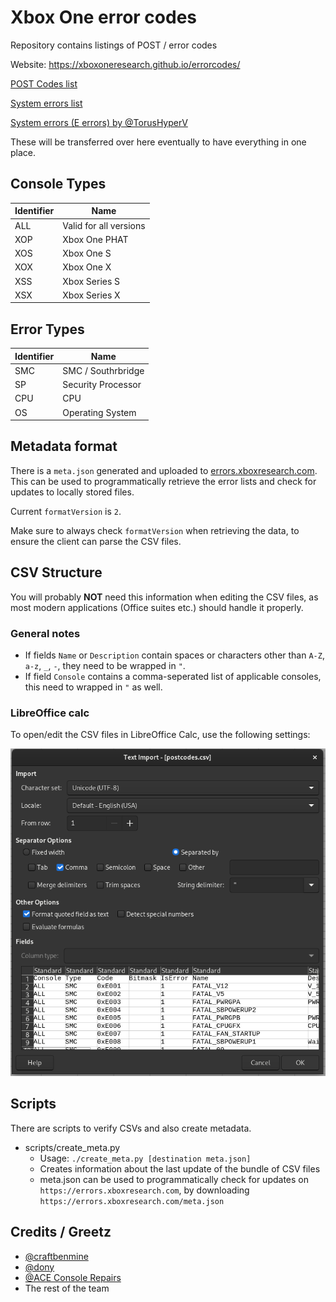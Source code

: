 # Xbox One error codes

Repository contains listings of POST / error codes

Website: https://xboxoneresearch.github.io/errorcodes/

[POST Codes list](./postcodes.csv)

[System errors list](./system.csv)

[System errors (E errors) by @TorusHyperV](https://github.com/TorusHyperV/XboxOne-EXXX-err-Codes)

These will be transferred over here eventually to have everything in one place.

## Console Types

| Identifier | Name                   |
| ---------- | -----------------------|
| ALL        | Valid for all versions |
| XOP        | Xbox One PHAT          |
| XOS        | Xbox One S             |
| XOX        | Xbox One X             |
| XSS        | Xbox Series S          |
| XSX        | Xbox Series X          |

## Error Types

| Identifier | Name               |
| ---------- | ------------------ |
| SMC        | SMC / Southrbridge |
| SP         | Security Processor |
| CPU        | CPU                |
| OS         | Operating System   |

## Metadata format

There is a `meta.json` generated and uploaded to [errors.xboxresearch.com](https://errors.xboxresearch.com/meta.json).
This can be used to programmatically retrieve the error lists and check for updates to locally stored files.

Current `formatVersion` is `2`.

Make sure to always check `formatVersion` when retrieving the data, to ensure the client can parse the CSV files.

## CSV Structure

You will probably **NOT** need this information when editing the CSV files, as most modern applications (Office suites etc.) should handle it properly.

### General notes

- If fields `Name` or `Description` contain spaces or characters other than `A-Z`, `a-z`, `_`, `-`, they need to be wrapped in `"`.
- If field `Console` contains a comma-seperated list of applicable consoles, this need to wrapped in `"` as well.

### LibreOffice calc

To open/edit the CSV files in LibreOffice Calc, use the following settings:

![Libreoffice Calc CSV settings](./assets/csv_libreoffice_calc.png)

## Scripts

There are scripts to verify CSVs and also create metadata.

- scripts/create_meta.py
  - Usage: `./create_meta.py [destination meta.json]`
  - Creates information about the last update of the bundle of CSV files
  - meta.json can be used to programmatically check for updates on `https://errors.xboxresearch.com`, by downloading `https://errors.xboxresearch.com/meta.json`

## Credits / Greetz

- [@craftbenmine](https://github.com/craftbenmine)
- [@dony](https://github.com/apewalkers)
- [@ACE Console Repairs](https://github.com/ACE-AU)
- The rest of the team
